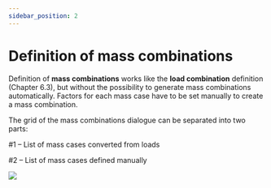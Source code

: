 ```yaml
---
sidebar_position: 2
---
```

# Definition of mass combinations

Definition of **mass combinations** works like the **load combination** definition (Chapter 6.3), but without the possibility to generate mass combinations automatically. Factors for each mass case have to be set manually to create a mass combination.

<!-- /wp:paragraph -->

<!-- wp:paragraph -->

The grid of the mass combinations dialogue can be separated into two parts:

<!-- /wp:paragraph -->

<!-- wp:paragraph -->

\#1 – List of mass cases converted from loads

<!-- /wp:paragraph -->

<!-- wp:paragraph -->

\#2 – List of mass cases defined manually

<!-- /wp:paragraph -->

<!-- wp:image {"align":"center","id":10447,"width":562,"height":379,"sizeSlug":"full","linkDestination":"media"} -->

[![](https://Consteelsoftware.com/wp-content/uploads/2021/04/7-3-DEFINITION-OF-MASS-COMBINATIONS.png)](./img/wp-content-uploads-2021-04-7-3-DEFINITION-OF-MASS-COMBINATIONS.png)

<!-- /wp:image -->
